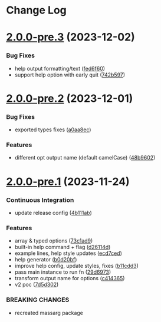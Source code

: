 # Change Log

# [2.0.0-pre.3](https://github.com/chenasraf/massarg/compare/v2.0.0-pre.2...v2.0.0-pre.3) (2023-12-02)


### Bug Fixes

* help output formatting/text ([fed6f60](https://github.com/chenasraf/massarg/commit/fed6f602c5e682a2b585fed68ed05d95ed2a0a7e))
* support help option with early quit ([742b597](https://github.com/chenasraf/massarg/commit/742b597f1ec9392f09b6af181d9c9cee7f680ba6))

# [2.0.0-pre.2](https://github.com/chenasraf/massarg/compare/v2.0.0-pre.1...v2.0.0-pre.2) (2023-12-01)


### Bug Fixes

* exported types fixes ([a0aa8ec](https://github.com/chenasraf/massarg/commit/a0aa8ecbb7c112033842f080caaea666a75b88b1))


### Features

* different opt output name (default camelCase) ([48b9602](https://github.com/chenasraf/massarg/commit/48b96022e42c6de1776485be1d829247f50cb6ad))

# [2.0.0-pre.1](https://github.com/chenasraf/massarg/compare/v1.0.6...v2.0.0-pre.1) (2023-11-24)


### Continuous Integration

* update release config ([4b111ab](https://github.com/chenasraf/massarg/commit/4b111ab6f69666a1f5540b08fc932bcf2ac03ee4))


### Features

* array & typed options ([73c1ad9](https://github.com/chenasraf/massarg/commit/73c1ad95913ab3cba5ca304e2759a9fd76212ccc))
* built-in help command + flag ([d26114d](https://github.com/chenasraf/massarg/commit/d26114dd321362c9987045878fb94fc63eb91f7e))
* example lines, help style updates ([ecd7ced](https://github.com/chenasraf/massarg/commit/ecd7ced3e8ed1f9f771d4e7522d4a8a6c76ae320))
* help generator ([b0d20bf](https://github.com/chenasraf/massarg/commit/b0d20bf48a2c37aedab6f12b078417706b0d3e89))
* improve help config, update styles, fixes ([b11cdd3](https://github.com/chenasraf/massarg/commit/b11cdd35a8ac0ac2c61148ddb4487dce4c0f5fca))
* pass main instance to run fn ([29d6973](https://github.com/chenasraf/massarg/commit/29d6973eecbaa2d86e496387fe946a53c9662466))
* transform output name for options ([c414365](https://github.com/chenasraf/massarg/commit/c414365fbe602419a19f5522055e5b3c2fed761a))
* v2 poc ([7d5d302](https://github.com/chenasraf/massarg/commit/7d5d3025c6c65ee2d858aaf1beed50d847f423b4))


### BREAKING CHANGES

* recreated massarg package
